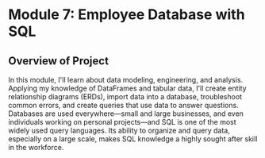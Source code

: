 # Module 7: Employee Database with SQL

## Overview of Project
In this module, I'll learn about data modeling, engineering, and analysis. Applying my knowledge of DataFrames and tabular data, I'll create entity relationship diagrams (ERDs), import data into a database, troubleshoot common errors, and create queries that use data to answer questions. Databases are used everywhere—small and large businesses, and even individuals working on personal projects—and SQL is one of the most widely used query languages. Its ability to organize and query data, especially on a large scale, makes SQL knowledge a highly sought after skill in the workforce.